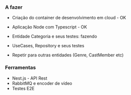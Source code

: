 ### A fazer
- Criação do container de desenvolvimento em cloud - OK
- Aplicação Node com Typescript - OK
- Entidade Categoria e seus testes: fazendo
- UseCases, Repository e seus testes

- Repetir para outras entidades (Genre, CastMember etc)

### Ferramentas
- Nest.js - API Rest
- RabbitMQ e encoder de vídeo
- Testes E2E

